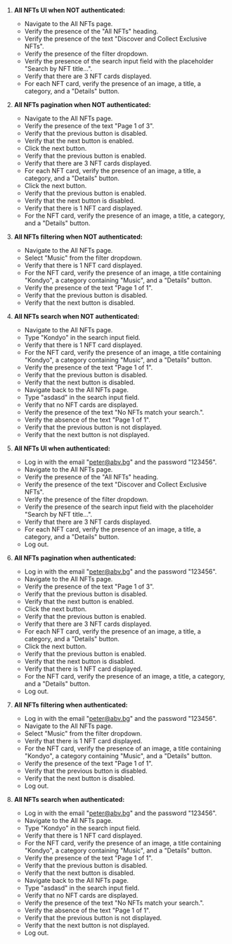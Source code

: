 1. **All NFTs UI when NOT authenticated:**
   - Navigate to the All NFTs page.
   - Verify the presence of the "All NFTs" heading.
   - Verify the presence of the text "Discover and Collect Exclusive NFTs".
   - Verify the presence of the filter dropdown.
   - Verify the presence of the search input field with the placeholder "Search by NFT title...".
   - Verify that there are 3 NFT cards displayed.
   - For each NFT card, verify the presence of an image, a title, a category, and a "Details" button.

2. **All NFTs pagination when NOT authenticated:**
   - Navigate to the All NFTs page.
   - Verify the presence of the text "Page 1 of 3".
   - Verify that the previous button is disabled.
   - Verify that the next button is enabled.
   - Click the next button.
   - Verify that the previous button is enabled.
   - Verify that there are 3 NFT cards displayed.
   - For each NFT card, verify the presence of an image, a title, a category, and a "Details" button.
   - Click the next button.
   - Verify that the previous button is enabled.
   - Verify that the next button is disabled.
   - Verify that there is 1 NFT card displayed.
   - For the NFT card, verify the presence of an image, a title, a category, and a "Details" button.

3. **All NFTs filtering when NOT authenticated:**
   - Navigate to the All NFTs page.
   - Select "Music" from the filter dropdown.
   - Verify that there is 1 NFT card displayed.
   - For the NFT card, verify the presence of an image, a title containing "Kondyo", a category containing "Music", and a "Details" button.
   - Verify the presence of the text "Page 1 of 1".
   - Verify that the previous button is disabled.
   - Verify that the next button is disabled.

4. **All NFTs search when NOT authenticated:**
   - Navigate to the All NFTs page.
   - Type "Kondyo" in the search input field.
   - Verify that there is 1 NFT card displayed.
   - For the NFT card, verify the presence of an image, a title containing "Kondyo", a category containing "Music", and a "Details" button.
   - Verify the presence of the text "Page 1 of 1".
   - Verify that the previous button is disabled.
   - Verify that the next button is disabled.
   - Navigate back to the All NFTs page.
   - Type "asdasd" in the search input field.
   - Verify that no NFT cards are displayed.
   - Verify the presence of the text "No NFTs match your search.".
   - Verify the absence of the text "Page 1 of 1".
   - Verify that the previous button is not displayed.
   - Verify that the next button is not displayed.

5. **All NFTs UI when authenticated:**
   - Log in with the email "peter@abv.bg" and the password "123456".
   - Navigate to the All NFTs page.
   - Verify the presence of the "All NFTs" heading.
   - Verify the presence of the text "Discover and Collect Exclusive NFTs".
   - Verify the presence of the filter dropdown.
   - Verify the presence of the search input field with the placeholder "Search by NFT title...".
   - Verify that there are 3 NFT cards displayed.
   - For each NFT card, verify the presence of an image, a title, a category, and a "Details" button.
   - Log out.

6. **All NFTs pagination when authenticated:**
   - Log in with the email "peter@abv.bg" and the password "123456".
   - Navigate to the All NFTs page.
   - Verify the presence of the text "Page 1 of 3".
   - Verify that the previous button is disabled.
   - Verify that the next button is enabled.
   - Click the next button.
   - Verify that the previous button is enabled.
   - Verify that there are 3 NFT cards displayed.
   - For each NFT card, verify the presence of an image, a title, a category, and a "Details" button.
   - Click the next button.
   - Verify that the previous button is enabled.
   - Verify that the next button is disabled.
   - Verify that there is 1 NFT card displayed.
   - For the NFT card, verify the presence of an image, a title, a category, and a "Details" button.
   - Log out.

7. **All NFTs filtering when authenticated:**
   - Log in with the email "peter@abv.bg" and the password "123456".
   - Navigate to the All NFTs page.
   - Select "Music" from the filter dropdown.
   - Verify that there is 1 NFT card displayed.
   - For the NFT card, verify the presence of an image, a title containing "Kondyo", a category containing "Music", and a "Details" button.
   - Verify the presence of the text "Page 1 of 1".
   - Verify that the previous button is disabled.
   - Verify that the next button is disabled.
   - Log out.

8. **All NFTs search when authenticated:**
   - Log in with the email "peter@abv.bg" and the password "123456".
   - Navigate to the All NFTs page.
   - Type "Kondyo" in the search input field.
   - Verify that there is 1 NFT card displayed.
   - For the NFT card, verify the presence of an image, a title containing "Kondyo", a category containing "Music", and a "Details" button.
   - Verify the presence of the text "Page 1 of 1".
   - Verify that the previous button is disabled.
   - Verify that the next button is disabled.
   - Navigate back to the All NFTs page.
   - Type "asdasd" in the search input field.
   - Verify that no NFT cards are displayed.
   - Verify the presence of the text "No NFTs match your search.".
   - Verify the absence of the text "Page 1 of 1".
   - Verify that the previous button is not displayed.
   - Verify that the next button is not displayed.
   - Log out.
